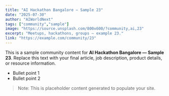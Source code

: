 ```yaml
---
title: "AI Hackathon Bangalore — Sample 23"
date: "2025-07-30"
author: "AIWorldNext"
tags: ["community","sample"]
image: "https://source.unsplash.com/800x600/?community,ai,23"
excerpt: "Meetups, hackathons, groups — example 23."
link: "https://example.com/community/23"
---
```


This is a sample community content for **AI Hackathon Bangalore — Sample 23**. Replace this text with your final article, job description, product details, or resource information.

- Bullet point 1
- Bullet point 2

> Note: This is placeholder content generated to populate your site.
